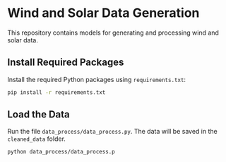 # Wind and Solar Data Generation

This repository contains models for generating and processing wind and solar data.

## Install Required Packages

Install the required Python packages using `requirements.txt`:
```bash
pip install -r requirements.txt
```

## Load the Data

Run the file `data_process/data_process.py`. The data will be saved in the `cleaned_data` folder.

```bash
python data_process/data_process.p
```